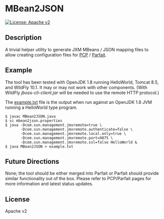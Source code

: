 # MBean2JSON

[![License: Apache v2](https://img.shields.io/badge/license-Apache%20v2-brightgreen.svg)](https://www.apache.org/licenses/LICENSE-2.0)

## Description

A trivial helper utility to generate JXM MBeans / JSON mapping files
to allow creating configuration files for
[PCP](http://pcp.io/)
/
[Parfait](https://github.com/performancecopilot/parfait).

## Example

The tool has been tested with OpenJDK 1.8 running HelloWorld, Tomcat
8.5, and WildFly 10.1. It may or may not work with other components.
(With WildFly _jboss-cli-client.jar_ will be needed to use the
remote HTTP protocol.)

The [example.txt](example.txt) file is the output when run against an
OpenJDK 1.8 JVM running a HelloWorld type program.

```
$ javac MBean2JSON.java
$ vi mbean2json.properties
$ java -Dcom.sun.management.jmxremote=true \
       -Dcom.sun.management.jmxremote.authenticate=false \
       -Dcom.sun.management.jmxremote.local.only=true \
       -Dcom.sun.management.jmxremote.port=9875 \
       -Dcom.sun.management.jmxremote.ssl=false HelloWorld &
$ java MBean2JSON > example.txt
```

## Future Directions

None; the tool should be either merged into Parfait or Parfait should
provide similar functionality out of the box. Please refer to PCP/Parfait
pages for more information and latest status updates.

## License

Apache v2
